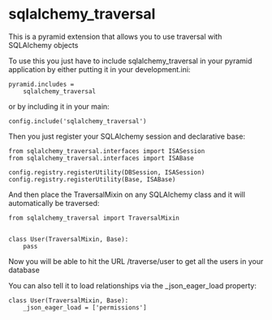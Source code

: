 sqlalchemy_traversal
====================

This is a pyramid extension that allows you to use traversal with SQLAlchemy objects

To use this you just have to include sqlalchemy_traversal in your pyramid application
by either putting it in your development.ini:

    pyramid.includes = 
        sqlalchemy_traversal

or by including it in your main:

    config.include('sqlalchemy_traversal')


Then you just register your SQLAlchemy session and declarative base:

    from sqlalchemy_traversal.interfaces import ISASession
    from sqlalchemy_traversal.interfaces import ISABase

    config.registry.registerUtility(DBSession, ISASession)
    config.registry.registerUtility(Base, ISABase)


And then place the TraversalMixin on any SQLAlchemy class and it will automatically
be traversed:

    from sqlalchemy_traversal import TraversalMixin
    
    
    class User(TraversalMixin, Base):
        pass


Now you will be able to hit the URL /traverse/user  to get all the users in your database


You can also tell it to load relationships via the _json_eager_load property:

    class User(TraversalMixin, Base):
        _json_eager_load = ['permissions']
